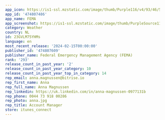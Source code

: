 ```yaml
---
app_icon: https://is1-ssl.mzstatic.com/image/thumb/Purple116/v4/93/46/57/93465703-cb63-9bdc-49fe-92657e09bec2/AppIcon-1x_U007emarketing-0-10-0-85-220.png/1024x1024bb.png
app_id: '474807486'
app_name: FEMA
app_screenshot: https://is1-ssl.mzstatic.com/image/thumb/PurpleSource112/v4/2f/be/1a/2fbe1a89-b699-03b5-3453-d41973f684bd/4a6cc22f-b5e6-4d5b-8505-c79e558e7bef_iphone_11_pro_max_1.png/1242x2688bb.png
category: Weather
country: NL
id: 23GVLM75YHMs
language: en
most_recent_release: '2024-02-15T00:00:00'
publisher_id: '474807609'
publisher_name: Federal Emergency Management Agency (FEMA)
rank: '293'
release_count_in_past_year: '2'
release_count_in_past_year_category: 10
release_count_in_past_year_top_in_category: 14
rep_email: anna.magnussen@bitrise.io
rep_first_name: Anna
rep_full_name: Anna Magnussen
rep_linkedin: https://uk.linkedin.com/in/anna-magnussen-0977131b
rep_phone: 0044 73 918 00286
rep_photo: anna.jpg
rep_title: Account Manager
store: itunes_connect
---
```

